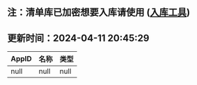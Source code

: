 ## 注：清单库已加密想要入库请使用 ([入库工具](https://github.com/BlankTMing/ManifestAutoUpdate/releases))

## 更新时间：2024-04-11 20:45:29
| AppID | 名称 | 类型  |
| :-------------------- | :----------------------------- | :----------- |
| null | null| null |
